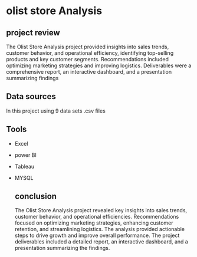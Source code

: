 # olist store Analysis
## project review
The Olist Store Analysis project provided insights into sales trends, customer behavior, and operational efficiency, identifying top-selling products and key customer segments. Recommendations included optimizing marketing strategies and improving logistics. 
Deliverables were a comprehensive report, an interactive dashboard, and a presentation summarizing findings

## Data sources
In this project using 9 data sets .csv files
## Tools
- Excel
- power BI
- Tableau
- MYSQL

  ## conclusion
  The Olist Store Analysis project revealed key insights into sales trends, customer behavior, and operational efficiencies.
  Recommendations focused on optimizing marketing strategies, enhancing customer retention, and streamlining logistics.
   The analysis provided actionable steps to drive growth and improve overall performance.
  The project deliverables included a detailed report, an interactive dashboard, and a presentation summarizing the findings.
  
